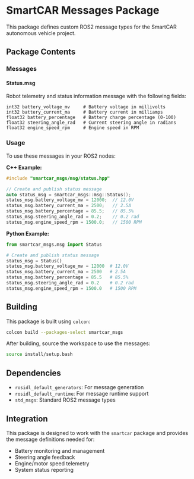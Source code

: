 # SmartCAR Messages Package

This package defines custom ROS2 message types for the SmartCAR autonomous vehicle project.

## Package Contents

### Messages

#### Status.msg
Robot telemetry and status information message with the following fields:

```
int32 battery_voltage_mv     # Battery voltage in millivolts
int32 battery_current_ma     # Battery current in milliamps  
float32 battery_percentage   # Battery charge percentage (0-100)
float32 steering_angle_rad   # Current steering angle in radians
float32 engine_speed_rpm     # Engine speed in RPM
```

### Usage

To use these messages in your ROS2 nodes:

**C++ Example:**
```cpp
#include "smartcar_msgs/msg/status.hpp"

// Create and publish status message
auto status_msg = smartcar_msgs::msg::Status();
status_msg.battery_voltage_mv = 12000;  // 12.0V
status_msg.battery_current_ma = 2500;   // 2.5A
status_msg.battery_percentage = 85.5;   // 85.5%
status_msg.steering_angle_rad = 0.2;    // 0.2 rad
status_msg.engine_speed_rpm = 1500.0;   // 1500 RPM
```

**Python Example:**
```python
from smartcar_msgs.msg import Status

# Create and publish status message
status_msg = Status()
status_msg.battery_voltage_mv = 12000  # 12.0V
status_msg.battery_current_ma = 2500   # 2.5A
status_msg.battery_percentage = 85.5   # 85.5%
status_msg.steering_angle_rad = 0.2    # 0.2 rad
status_msg.engine_speed_rpm = 1500.0   # 1500 RPM
```

## Building

This package is built using `colcon`:

```bash
colcon build --packages-select smartcar_msgs
```

After building, source the workspace to use the messages:

```bash
source install/setup.bash
```

## Dependencies

- `rosidl_default_generators`: For message generation
- `rosidl_default_runtime`: For message runtime support
- `std_msgs`: Standard ROS2 message types

## Integration

This package is designed to work with the `smartcar` package and provides the message definitions needed for:
- Battery monitoring and management
- Steering angle feedback
- Engine/motor speed telemetry
- System status reporting